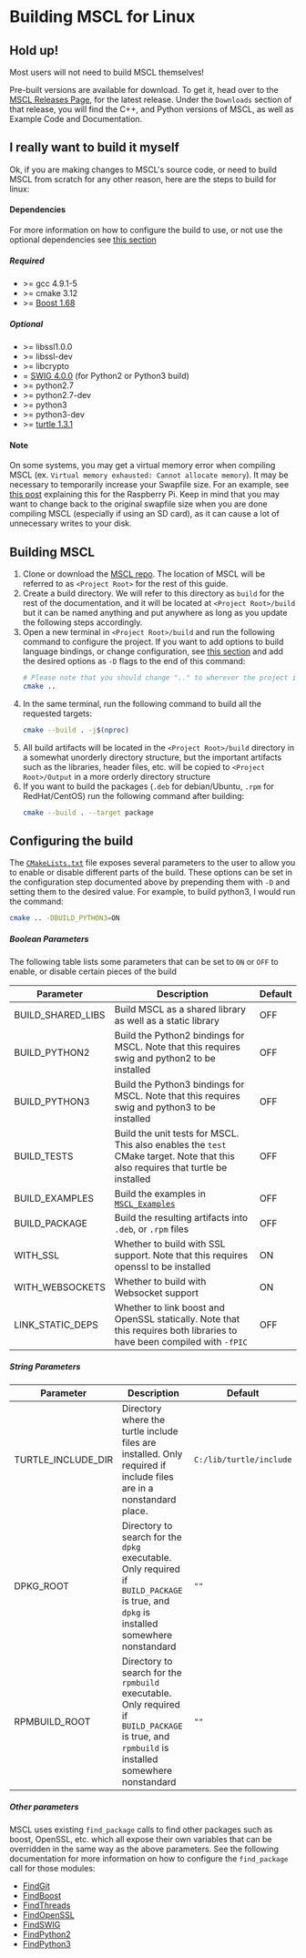 # **Building MSCL for Linux**

## Hold up!
Most users will not need to build MSCL themselves!

Pre-built versions are available for download. To get it, head over to the
[MSCL Releases Page](https://github.com/LORD-MicroStrain/MSCL/releases), for the latest release.
Under the `Downloads` section of that release, you will find the C++, and Python versions of MSCL,
as well as Example Code and Documentation.

## I really want to build it myself
Ok, if you are making changes to MSCL's source code, or need to build MSCL from scratch for any other reason,
here are the steps to build for linux:

#### Dependencies

For more information on how to configure the build to use, or not use the optional dependencies see [this section](#configuring-the-build)

##### Required
- \>= gcc 4.9.1-5
- \>= cmake 3.12
- \>= [Boost 1.68](http://www.boost.org/)

##### Optional
- \>= libssl1.0.0
- \>= libssl-dev
- \>= libcrypto
- = [SWIG 4.0.0](http://swig.org/download.html) (for Python2 or Python3 build)
- \>= python2.7
- \>= python2.7-dev
- \>= python3
- \>= python3-dev
- \>= [turtle 1.3.1](http://turtle.sourceforge.net/)

#### Note
On some systems, you may get a virtual memory error when compiling MSCL
(ex. `Virtual memory exhausted: Cannot allocate memory`).
It may be necessary to temporarily increase your Swapfile size.
For an example, see [this post](https://www.bitpi.co/2015/02/11/how-to-change-raspberry-pis-swapfile-size-on-rasbian/)
explaining this for the Raspberry Pi. Keep in mind that you may want to change back to the original swapfile size
when you are done compiling MSCL (especially if using an SD card), as it can cause a lot of unnecessary writes to your disk.

## Building MSCL

1. Clone or download the [MSCL repo](https://github.com/LORD-MicroStrain/MSCL).
The location of MSCL will be referred to as `<Project Root>` for the rest of this guide.
2. Create a build directory. We will refer to this directory as `build` for the rest of the documentation,
and it will be located at `<Project Root>/build` but it can be named anything and put anywhere as long as
you update the following steps accordingly.
3. Open a new terminal in `<Project Root>/build` and run the following command to configure the project.
If you want to add options to build language bindings, or change configuration, see [this section](#configuring-the-build)
and add the desired options as `-D` flags to the end of this command:
    ```bash
    # Please note that you should change ".." to wherever the project is located if you did not put the "build" directory directly in <Project Root>
    cmake ..
    ```
4. In the same terminal, run the following command to build all the requested targets:
    ```bash
    cmake --build . -j$(nproc)
    ```
5. All build artifacts will be located in the `<Project Root>/build` directory in a somewhat unorderly directory structure,
but the important artifacts such as the libraries, header files, etc. will be copied to `<Project Root>/Output`
in a more orderly directory structure
6. If you want to build the packages (`.deb` for debian/Ubuntu, `.rpm` for RedHat/CentOS) run the following command after building:
    ```bash
    cmake --build . --target package
    ```

## Configuring the build

The [`CMakeLists.txt`](../CMakeLists.txt) file exposes several parameters to the user to allow you to enable or disable different parts of the build.
These options can be set in the configuration step documented above by prepending them with `-D` and setting them to the desired value.
For example, to build python3, I would run the command:
```bash
cmake .. -DBUILD_PYTHON3=ON
```

##### Boolean Parameters
The following table lists some parameters that can be set to `ON` or `OFF` to enable, or disable certain pieces of the build

| Parameter         | Description                                                                                                                     | Default |
| ----------------- | ------------------------------------------------------------------------------------------------------------------------------- | ------- |
| BUILD_SHARED_LIBS | Build MSCL as a shared library as well as a static library                                                                      | OFF     |
| BUILD_PYTHON2     | Build the Python2 bindings for MSCL. Note that this requires swig and python2 to be installed                                   | OFF     |
| BUILD_PYTHON3     | Build the Python3 bindings for MSCL. Note that this requires swig and python3 to be installed                                   | OFF     |
| BUILD_TESTS       | Build the unit tests for MSCL. This also enables the `test` CMake target. Note that this also requires that turtle be installed | OFF     |
| BUILD_EXAMPLES    | Build the examples in [`MSCL_Examples`](../MSCL_Examples/)                                                                      | OFF     |
| BUILD_PACKAGE     | Build the resulting artifacts into `.deb`, or `.rpm` files                                                                      | OFF     |
| WITH_SSL          | Whether to build with SSL support. Note that this requires openssl to be installed                                              | ON      |
| WITH_WEBSOCKETS   | Whether to build with Websocket support                                                                                         | ON      |
| LINK_STATIC_DEPS  | Whether to link boost and OpenSSL statically. Note that this requires both libraries to have been compiled with `-fPIC`         | OFF     |

##### String Parameters

| Parameter          | Description                                                                                                                                    | Default                 |
| ------------------ | ---------------------------------------------------------------------------------------------------------------------------------------------- | ----------------------- |
| TURTLE_INCLUDE_DIR | Directory where the turtle include files are installed. Only required if include files are in a nonstandard place.                             | `C:/lib/turtle/include` |
| DPKG_ROOT          | Directory to search for the `dpkg` executable. Only required if `BUILD_PACKAGE` is true, and `dpkg` is installed somewhere nonstandard         | `""`                    |
| RPMBUILD_ROOT      | Directory to search for the `rpmbuild` executable. Only required if `BUILD_PACKAGE` is true, and `rpmbuild` is installed somewhere nonstandard | `""`                    |

##### Other parameters

MSCL uses existing `find_package` calls to find other packages such as boost, OpenSSL, etc.
which all expose their own variables that can be overridden in the same way as the above parameters.
See the following documentation for more information on how to configure the `find_package` call for those modules:

* [FindGit](https://cmake.org/cmake/help/latest/module/FindGit.html)
* [FindBoost](https://cmake.org/cmake/help/latest/module/FindBoost.html)
* [FindThreads](https://cmake.org/cmake/help/latest/module/FindThreads.html)
* [FindOpenSSL](https://cmake.org/cmake/help/latest/module/FindOpenSSL.html)
* [FindSWIG](https://cmake.org/cmake/help/latest/module/FindSWIG.html)
* [FindPython2](https://cmake.org/cmake/help/latest/module/FindPython2.html)
* [FindPython3](https://cmake.org/cmake/help/latest/module/FindPython3.html)